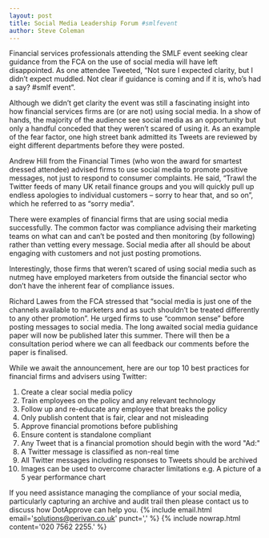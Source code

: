 ```yaml
---
layout: post
title: Social Media Leadership Forum #smlfevent
author: Steve Coleman
---
```

Financial services professionals attending the SMLF event seeking clear
guidance from the FCA on the use of social media will have left disappointed.
As one attendee Tweeted, “Not sure I expected clarity, but I didn’t expect
muddled. Not clear if guidance is coming and if it is, who’s had a say? #smlf
event”.
<!--more-->
Although we didn’t get clarity the event was still a fascinating insight into
how financial services firms are (or are not) using social media. In a show of
hands, the majority of the audience see social media as an opportunity but only
a handful conceded that they weren’t scared of using it. As an example of the
fear factor, one high street bank admitted its Tweets are reviewed by eight
different departments before they were posted.

Andrew Hill from the Financial Times (who won the award for smartest dressed
attendee) advised firms to use social media to promote positive messages, not
just to respond to consumer complaints. He said, “Trawl the Twitter feeds of
many UK retail finance groups and you will quickly pull up endless apologies to
individual customers – sorry to hear that, and so on”, which he referred to as
“sorry media”.

There were examples of financial firms that are using social media
successfully. The common factor was compliance advising their marketing teams
on what can and can’t be posted and then monitoring (by following) rather than
vetting every message. Social media after all should be about engaging with
customers and not just posting promotions. 

Interestingly, those firms that weren’t scared of using social media such as
nutmeg have employed marketers from outside the financial sector who don’t have
the inherent fear of compliance issues.

Richard Lawes from the FCA stressed that “social media is just one of the
channels available to marketers and as such shouldn’t be treated differently to
any other promotion”. He urged firms to use “common sense” before posting
messages to social media. The long awaited social media guidance paper will now
be published later this summer. There will then be a consultation period where
we can all feedback our comments before the paper is finalised.

While we await the announcement, here are our top 10 best practices for
financial firms and advisers using Twitter:

1. Create a clear social media policy
2. Train employees on the policy and any relevant technology
3. Follow up and re-educate any employee that breaks the policy
4. Only publish content that is fair, clear and not misleading
5. Approve financial promotions before publishing
6. Ensure content is standalone compliant
7. Any Tweet that is a financial promotion should begin with the word "Ad:"
8. A Twitter message is classified as non-real time
9. All Twitter messages including responses to Tweets should be archived
10. Images can be used to overcome character limitations e.g. A picture of a 5
    year performance chart

If you need assistance managing the compliance of your social media,
particularly capturing an archive and audit trail then please contact us to
discuss how DotApprove can help you.
{% include email.html email='solutions@perivan.co.uk' punct=',' %} {% include nowrap.html content='020 7562 2255.' %}
